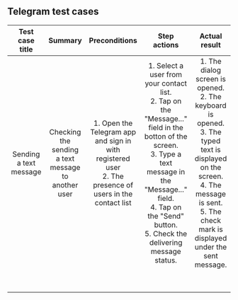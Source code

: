 ## Telegram test cases ##

|     Test case title    |                           Summary                          |                                                 Preconditions                                                 |                                                                                                                Step actions                                                                                                               |                                                                                            Actual result                                                                                            |
|:----------------------:|:----------------------------------------------------------:|:-------------------------------------------------------------------------------------------------------------:|:-----------------------------------------------------------------------------------------------------------------------------------------------------------------------------------------------------------------------------------------:|:---------------------------------------------------------------------------------------------------------------------------------------------------------------------------------------------------:|
| Sending a text message | Checking the sending<br>a text message to <br>another user | 1. Open the Telegram app and sign in with <br>registered user<br>2. The presence of users in the contact list | 1. Select a user from your contact list.<br>2. Tap on the "Message..." field in the botton of the screen.<br>3. Type a text message in the "Message..." field.<br>4. Tap on the "Send" button.<br>5. Check the delivering message status. | 1. The dialog screen is opened.<br>2. The keyboard is opened.<br>3. The typed text is displayed on the screen.<br>4. The message is sent.<br>5. The check mark is displayed under the sent message. |
|                        |                                                            |                                                                                                               |                                                                                                                                                                                                                                           |                                                                                                                                                                                                     |
|                        |                                                            |                                                                                                               |                                                                                                                                                                                                                                           |                                                                                                                                                                                                     |
|                        |                                                            |                                                                                                               |                                                                                                                                                                                                                                           |                                                                                                                                                                                                     |
|                        |                                                            |                                                                                                               |                                                                                                                                                                                                                                           |                                                                                                                                                                                                     |
|                        |                                                            |                                                                                                               |                                                                                                                                                                                                                                           |                                                                                                                                                                                                     |
|                        |                                                            |                                                                                                               |                                                                                                                                                                                                                                           |                                                                                                                                                                                                     |
|                        |                                                            |                                                                                                               |                                                                                                                                                                                                                                           |                                                                                                                                                                                                     |
|                        |                                                            |                                                                                                               |                                                                                                                                                                                                                                           |                                                                                                                                                                                                     |
